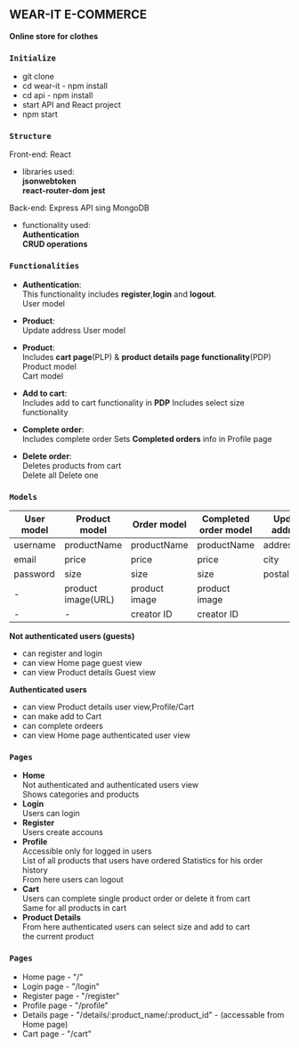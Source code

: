 ## WEAR-IT E-COMMERCE

**Online store for clothes**


### `Initialize`

- git clone 
- cd wear-it - npm install  
- cd api - npm install   
- start API and React project
- npm start

### `Structure`
Front-end: React  

- libraries used:  
 **jsonwebtoken**   
 **react-router-dom**
 **jest**

Back-end: Express API sing MongoDB
- functionality used:  
**Authentication**  
**CRUD operations**

### `Functionalities`

- **Authentication**:  
This functionality includes **register**,**login** and **logout**.  
User model

- **Product**:  
 Update address
 User model

- **Product**:  
Includes **cart page**(PLP) & **product details page functionality**(PDP)  
Product model  
Cart model  

- **Add to cart**:  
Includes add to cart functionality in **PDP**
Includes select size functionality

- **Complete order**:  
Includes complete order 
Sets **Completed orders** info in Profile page  

- **Delete order**:   
Deletes products from cart  
Delete all
Delete one

### **`Models`**  

 **User model** | **Product model** | **Order model** | **Completed order model** |**Update address** |
|-------------- | ------------------| --------------- | ------------------------  | ------------- |
|username       | productName       | productName     | productName               | addressLine  |
|email          | price             | price           | price                     | city         |
|password       | size              | size            | size                      | postal code  |
|-              | product image(URL)| product image   | product image             
|-              |         -         | creator ID      | creator ID 

**Not authenticated users (guests)**  
- can register and login
- can view Home page guest view  
- can view Product details Guest view

**Authenticated users**  
- can view Product details user view,Profile/Cart
- can make add to Cart
- can complete ordeers  
- can view Home page authenticated user view

### **`Pages`**  
 - **Home**  
 Not authenticated and authenticated users view  
 Shows categories and products
 - **Login**  
 Users can login  
 - **Register**  
 Users create accouns  
 - **Profile**  
 Accessible only for logged in users  
 List of all products that users have ordered
 Statistics for his order history  
 From here users can logout  
 - **Cart**  
 Users can complete single product order or delete it from cart  
 Same for all products in cart
 - **Product Details**  
 From here authenticated users can select size and add to cart  
 the current product  
 
 ### **`Pages`**  
 - Home page - "/"  
 - Login page - "/login"  
 - Register page - "/register"
 - Profile page - "/profile"  
 - Details page - "/details/:product_name/:product_id"  - (accessable from Home page)  
 - Cart page - "/cart"  
